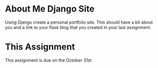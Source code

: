 # About Me Django Site

Using Django create a personal portfolio site. This should have a bit about you and a link to your flask blog that you created in your last assignment. 

# This Assignment

This assignment is due on the October 31st   
